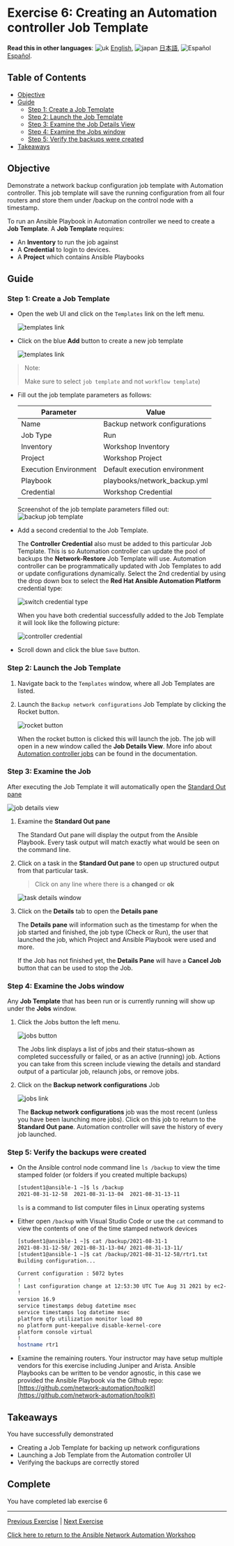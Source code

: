 # Exercise 6: Creating an Automation controller Job Template

**Read this in other languages**: ![uk](https://github.com/ansible/workshops/raw/devel/images/uk.png) [English](README.md),  ![japan](https://github.com/ansible/workshops/raw/devel/images/japan.png) [日本語](README.ja.md), ![Español](https://github.com/ansible/workshops/raw/devel/images/es.png) [Español](README.es.md).

## Table of Contents

* [Objective](#objective)
* [Guide](#guide)
  * [Step 1: Create a Job Template](#step-1-create-a-job-template)
  * [Step 2: Launch the Job Template](#step-2-launch-the-job-template)
  * [Step 3: Examine the Job Details View](#step-3-examine-the-job-details-view)
  * [Step 4: Examine the Jobs window](#step-4-examine-the-jobs-window)
  * [Step 5: Verify the backups were created](#step-5-verify-the-backups-were-created)
* [Takeaways](#takeaways)

## Objective

Demonstrate a network backup configuration job template with Automation controller.  This job template will save the running configuration from all four routers and store them under /backup on the control node with a timestamp.

To run an Ansible Playbook in Automation controller we need to create a **Job Template**.  A **Job Template** requires:

* An **Inventory** to run the job against
* A **Credential** to login to devices.
* A **Project** which contains Ansible Playbooks

## Guide

### Step 1: Create a Job Template

* Open the web UI and click on the `Templates` link on the left menu.

   ![templates link](images/controller_templates.png)

* Click on the blue **Add** button to create a new job template

   ![templates link](images/controller_add.png)

> Note:
>
> Make sure to select `job template` and not `workflow template`)

* Fill out the job template parameters as follows:

  | Parameter | Value |
  |---|---|
  | Name  | Backup network configurations  |
  |  Job Type |  Run |
  |  Inventory |  Workshop Inventory |
  |  Project |  Workshop Project |
  |  Execution Environment | Default execution environment |
  |  Playbook |  playbooks/network_backup.yml |
  |  Credential |  Workshop Credential |

  Screenshot of the job template parameters filled out:
   ![backup job template](images/controller_backup.png)

* Add a second credential to the Job Template.

   The **Controller Credential** also must be added to this particular Job Template.  This is so Automation controller can update the pool of backups the **Network-Restore** Job Template will use. Automation controller can be programmatically updated with Job Templates to add or update configurations dynamically.  Select the 2nd credential by using the drop down box to select the **Red Hat Ansible Automation Platform** credential type:

  ![switch credential type](images/controller_cred.png)

  When you have both credential successfully added to the Job Template it will look like the following picture:

  ![controller credential](images/controller_cred_multiple.png)

* Scroll down and click the blue `Save` button.

### Step 2: Launch the Job Template

1. Navigate back to the `Templates` window, where all Job Templates are listed.

2. Launch the `Backup network configurations` Job Template by clicking the Rocket button.

    ![rocket button](images/controller_rocket.png)

    When the rocket button is clicked this will launch the job.  The job will open in a new window called the **Job Details View**.  More info about [Automation controller jobs](https://docs.ansible.com/automation-controller/latest/html/userguide/jobs.html) can be found in the documentation.

### Step 3: Examine the Job

After executing the Job Template it will automatically open the [Standard Out pane](https://docs.ansible.com/automation-controller/latest/html/userguide/jobs.html#standard-out)

![job details view](images/controller_job_output.png)

1. Examine the **Standard Out pane**

   The Standard Out pane will display the output from the Ansible Playbook.  Every task output will match exactly what would be seen on the command line.

2. Click on a task in the **Standard Out pane** to open up structured output from that particular task.

   > Click on any line where there is a **changed** or **ok**

   ![task details window](images/controller_details.png)

3. Click on the **Details**  tab to open the **Details pane**

   The **Details pane** will information such as the timestamp for when the job started and finished, the job type (Check or Run), the user that launched the job, which Project and Ansible Playbook were used and more.

   If the Job has not finished yet, the **Details Pane** will have a **Cancel Job** button that can be used to stop the Job.

### Step 4: Examine the Jobs window

Any **Job Template** that has been run or is currently running will show up under the **Jobs** window.

1. Click the Jobs button the left menu.

   ![jobs button](images/controller_jobs.png)

   The Jobs link displays a list of jobs and their status–shown as completed successfully or failed, or as an active (running) job. Actions you can take from this screen include viewing the details and standard output of a particular job, relaunch jobs, or remove jobs.

2. Click on the **Backup network configurations** Job

   ![jobs link](images/controller_jobs_link.png)

   The **Backup network configurations** job was the most recent (unless you have been launching more jobs).  Click on this job to return to the **Standard Out pane**.  Automation controller will save the history of every job launched.

### Step 5: Verify the backups were created

* On the Ansible control node command line `ls /backup` to view the time stamped folder (or folders if you created multiple backups)

  ```sh
  [student1@ansible-1 ~]$ ls /backup
  2021-08-31-12-58  2021-08-31-13-04  2021-08-31-13-11
  ```

  `ls` is a command to list computer files in Linux operating systems

* Either open `/backup` with Visual Studio Code or use the `cat` command to view the contents of one of the time stamped network devices

  ```sh
  [student1@ansible-1 ~]$ cat /backup/2021-08-31-1
  2021-08-31-12-58/ 2021-08-31-13-04/ 2021-08-31-13-11/
  [student1@ansible-1 ~]$ cat /backup/2021-08-31-12-58/rtr1.txt
  Building configuration...

  Current configuration : 5072 bytes
  !
  ! Last configuration change at 12:53:30 UTC Tue Aug 31 2021 by ec2-user
  !
  version 16.9
  service timestamps debug datetime msec
  service timestamps log datetime msec
  platform qfp utilization monitor load 80
  no platform punt-keepalive disable-kernel-core
  platform console virtual
  !
  hostname rtr1
  ```

* Examine the remaining routers.  Your instructor may have setup multiple vendors for this exercise including Juniper and Arista.  Ansible Playbooks can be written to be vendor agnostic,  in this case we provided the Ansible Playbook via the Github repo: [https://github.com/network-automation/toolkit](https://github.com/network-automation/toolkit)

## Takeaways

You have successfully demonstrated

* Creating a Job Template for backing up network configurations
* Launching a Job Template from the Automation controller UI
* Verifying the backups are correctly stored

## Complete

You have completed lab exercise 6

---
[Previous Exercise](../5-explore-controller/README.md) | [Next Exercise](../7-controller-survey/README.md)

[Click here to return to the Ansible Network Automation Workshop](../README.md)
